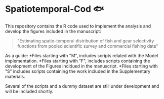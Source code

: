 # Spatiotemporal-Cod 🐟

This repository contains the R code used to implement the analysis and develop the figures included in the manuscript: 

> "Estimating spatio-temporal distribution of fish and gear selectivity functions from pooled scientific survey and commercial fishing data"  

As a guide: 
*Files starting with "M", includes scripts related with the Model implementation.
*Files starting with "F", includes scripts containing the development of the Figures incldued in the manuscript.
*Files starting with "S" includes scripts containing the work included in the Supplementary materials.

Several of the scripts and a dummy dataset are still under development and will be included shortly.
